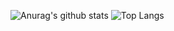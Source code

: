 ![Anurag's github stats](https://github-readme-stats.vercel.app/api?username=1want)
![Top Langs](https://github-readme-stats.vercel.app/api/top-langs/?username=1want&layout=compact&theme=vue-dark)

